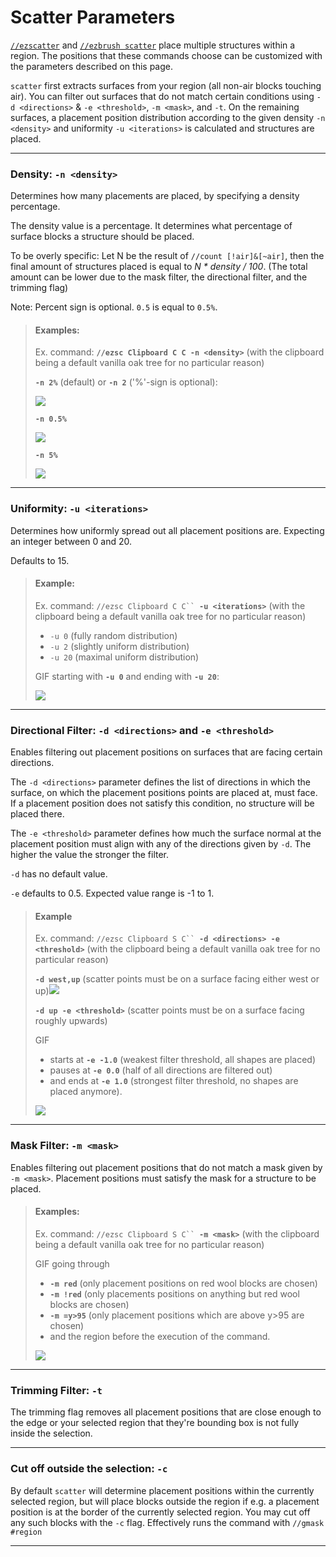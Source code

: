 # Scatter Parameters

[`//ezscatter`](./#ezscatter) and [`//ezbrush scatter`](./#ezbrush-scatter) place multiple structures within a region. The positions that these commands choose can be customized with the parameters described on this page.

`scatter` first extracts surfaces from your region (all non-air blocks touching air). You can filter out surfaces that do not match certain conditions using `-d <directions>` & `-e <threshold>`, `-m <mask>`, and `-t`. On the remaining surfaces, a placement position distribution according to the given density `-n <density>` and uniformity  `-u <iterations>` is calculated and structures are placed.&#x20;

***

### Density: `-n <density>`

Determines how many placements are placed, by specifying a density percentage.

The density value is a percentage. It determines what percentage of surface blocks a structure should be placed.

To be overly specific: Let N be the result of `//count [!air]&[~air]`, then the final amount of structures placed is equal to _N \* density / 100_. (The total amount can be lower due to the mask filter, the directional filter, and the trimming flag)

Note: Percent sign is optional. `0.5` is equal to `0.5%`.

> #### Examples:
>
> Ex. command: **`//ezsc Clipboard C C -n <density>`** (with the clipboard being a default vanilla oak tree for no particular reason)
>
>
>
> **`-n 2%`** (default) or **`-n 2`** ('%'-sign is optional):
>
> ![](../../.gitbook/assets/ScatterDensity_example1.png)
>
>
>
> **`-n 0.5%`**
>
> &#x20;![](../../.gitbook/assets/ScatterDensity_example2.png)
>
>
>
> **`-n 5%`**
>
> ![](../../.gitbook/assets/ScatterDensity_example3.png)

***

### Uniformity: `-u <iterations>`

Determines how uniformly spread out all placement positions are. Expecting an integer between 0 and 20.

Defaults to 15.

> #### Example:
>
> Ex. command: `//ezsc Clipboard C C`` `**`-u <iterations>`** (with the clipboard being a default vanilla oak tree for no particular reason)
>
>
>
> * `-u 0` (fully random distribution)
> * `-u 2` (slightly uniform distribution)
> * `-u 20` (maximal uniform distribution)
>
>
>
> GIF starting with **`-u 0`** and ending with **`-u 20`**:
>
> ![](../../.gitbook/assets/ScatterUniformity_demo.gif)

***

### Directional Filter: `-d <directions>` and `-e <threshold>`

Enables filtering out placement positions on surfaces that are facing certain directions.

The `-d <directions>` parameter defines the list of directions in which the surface, on which the placement positions points are placed at, must face. If a placement position does not satisfy this condition, no structure will be placed there.

The `-e <threshold>` parameter defines how much the surface normal at the placement position must align with any of the directions given by `-d`. The higher the value the stronger the filter.

`-d` has no default value.

`-e` defaults to 0.5. Expected value range is -1 to 1.

> #### Example
>
> Ex. command: `//ezsc Clipboard S C`` `**`-d <directions> -e <threshold>`** (with the clipboard being a default vanilla oak tree for no particular reason)
>
>
>
> **`-d west,up`** (scatter points must be on a surface facing either west or up)![](../../.gitbook/assets/ScatterDirectionalFilter_example.png)
>
>
>
> **`-d up -e <threshold>`** (scatter points must be on a surface facing roughly upwards)
>
> GIF
>
> * starts at **`-e -1.0`** (weakest filter threshold, all shapes are placed)
> * pauses at **`-e 0.0`** (half of all directions are filtered out)
> * and ends at **`-e 1.0`** (strongest filter threshold, no shapes are placed anymore).
>
> ![](../../.gitbook/assets/ScatterDirectionalFilter_demo.gif)

***

### Mask Filter: `-m <mask>`

Enables filtering out placement positions that do not match a mask given by `-m <mask>`. Placement positions must satisfy the mask for a structure to be placed.

> #### Examples:
>
> Ex. command: `//ezsc Clipboard S C`` `**`-m <mask>`** (with the clipboard being a default vanilla oak tree for no particular reason)
>
>
>
> GIF going through
>
> * **`-m red`** (only placement positions on red wool blocks are chosen)
> * **`-m !red`** (only placements positions on anything but red wool blocks are chosen)
> * **`-m =y>95`** (only placement positions which are above y>95 are chosen)
> * and the region before the execution of the command.
>
> ![](../../.gitbook/assets/ScatterMaskFilter_demo.gif)

***

### Trimming Filter: `-t`

The trimming flag removes all placement positions that are close enough to the edge or your selected region that they're bounding box is not fully inside the selection.

***

### Cut off outside the selection: `-c`

By default `scatter` will determine placement positions within the currently selected region, but will place blocks outside the region if e.g. a placement position is at the border of the currently selected region. You may cut off any such blocks with the `-c` flag. Effectively runs the command with `//gmask #region`

***
